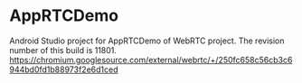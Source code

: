 # AppRTCDemo

Android Studio project for AppRTCDemo of WebRTC project. The revision number of this build is 11801.
https://chromium.googlesource.com/external/webrtc/+/250fc658c56cb3c6944bd0fd1b88973f2e6d1ced
